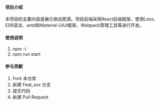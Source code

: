 #### 项目介绍
本项目的主要内容是展示旅店房源。项目前端采用React前端框架，使用Less、ES6语法、antd和Material-UIUI框架、Webpack管理工具等进行开发。


#### 使用说明

1.  npm -i
2.  npm run start

#### 参与贡献

1.  Fork 本仓库
2.  新建 Feat_xxx 分支
3.  提交代码
4.  新建 Pull Request
